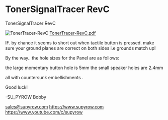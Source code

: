 # TonerSignalTracer RevC
TonerSignalTracer RevC

![TonerTracer-RevC](https://user-images.githubusercontent.com/25697854/118978978-f937d580-b945-11eb-840d-111afdef49b5.png)
[TonerTracer-RevC.pdf](https://github.com/supyrow/TonerSignalTracer/files/6515846/TonerTracer-RevC.pdf)


IF.  by chance it seems to short out when tactile button is pressed. make sure your ground planes are correct on both sides i.e grounds match up!

By the way..
the hole sizes for the Panel are as follows:

the large momentary button hole is 5mm
the small speaker holes are 2.4mm

all with countersunk embellishments .

Good luck!

-SU_PYROW
Bobby

sales@supyrow.com
https://www.supyrow.com
https://www.youtube.com/c/supyrow
